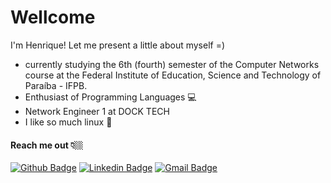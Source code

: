 
# Wellcome

I'm Henrique! Let me present a little about myself =)

 - currently studying the 6th (fourth) semester of the Computer Networks course 
 at the Federal Institute of Education, Science and Technology of Paraíba - IFPB.
 - Enthusiast of Programming Languages 💻
 - Network Engineer 1 at DOCK TECH
- I like so much linux 🐧



#### Reach me out 👇🏼
[![Github Badge](https://img.shields.io/badge/-Github-000?style=flat-square&logo=Github&logoColor=white&link=https://github.com/Palitot)](https://github.com/Palitot) [![Linkedin Badge](https://img.shields.io/badge/-LinkedIn-blue?style=flat-square&logo=Linkedin&logoColor=white&link=https://www.linkedin.com/in/henrique-costa2019/)](https://www.linkedin.com/in/henrique-costa2019/) [![Gmail Badge](https://img.shields.io/badge/-Gmail-c14438?style=flat-square&logo=Gmail&logoColor=white&link=mailto:henrique.palito@academico.ifpb.edu.br)](mailto:henrique.palito@academico.ifpb.edu.br)
